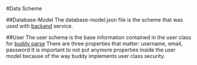 #Data Scheme

##Database-Model
The database-model.json file is the scheme that was used with [backand]("http://www.backand.com") service.

##User
The user schema is the base information contained in the user class for [buddy parse]("http://parse.buddy.com")
There are three properties that matter: username, email, password
It is important to not put anymore properties inside the user model because of the way buddy implements user class security.  